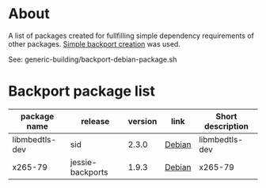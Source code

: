 # About

A list of packages created for fullfilling simple dependency requirements of other packages. [Simple backport creation](https://wiki.debian.org/SimpleBackportCreation) was used.

See: generic-building/backport-debian-package.sh

# Backport package list

|   package name   |      release     |    version    |           link             | Short description | 
|------------------|------------------|---------------|----------------------------|-------------------|
| libmbedtls-dev | sid |  2.3.0 | [Debian](https://packages.debian.org/stretch/libmbedtls-dev)| libmbedtls-dev|
| x265-79 | jessie-backports |  1.9.3 | [Debian](https://packages.debian.org/jessie-backports/libx265-79)| x265-79|
